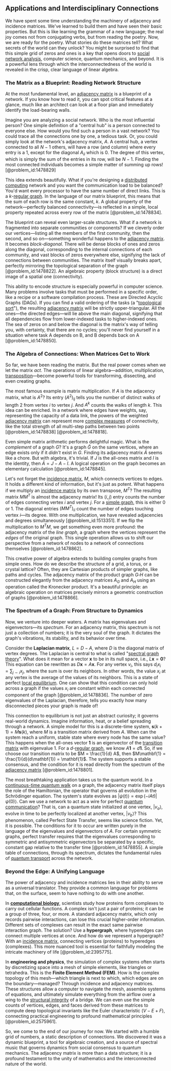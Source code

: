 ## Applications and Interdisciplinary Connections

We have spent some time understanding the machinery of adjacency and incidence matrices. We've learned to build them and have seen their basic properties. But this is like learning the grammar of a new language; the real joy comes not from conjugating verbs, but from reading the poetry. Now, we are ready for the poetry. What stories do these matrices tell? What secrets of the world can they unlock? You might be surprised to find that this simple grid of zeros and ones is a key that opens doors to [social network analysis](@article_id:271398), computer science, quantum mechanics, and beyond. It is a powerful lens through which the interconnectedness of the world is revealed in the crisp, clear language of linear algebra.

### The Matrix as a Blueprint: Reading Network Structure

At the most fundamental level, an [adjacency matrix](@article_id:150516) is a blueprint of a network. If you know how to read it, you can spot critical features at a glance, much like an architect can look at a floor plan and immediately identify the load-bearing walls.

Imagine you are analyzing a social network. Who is the most influential person? One simple definition of a "central hub" is a person connected to everyone else. How would you find such a person in a vast network? You could trace all the connections one by one, a tedious task. Or, you could simply look at the network's adjacency matrix, $A$. A central hub, a vertex connected to all $N-1$ others, will have a row (and column) where every entry is a $1$, except for the diagonal $A_{ii}$ which is $0$. The degree of this vertex, which is simply the sum of the entries in its row, will be $N-1$. Finding the most connected individuals becomes a simple matter of summing up rows! [@problem_id:1478829]

This idea extends beautifully. What if you're designing a [distributed computing](@article_id:263550) network and you want the communication load to be balanced? You'd want every processor to have the same number of direct links. This is a $k$-[regular graph](@article_id:265383). In the language of our matrix blueprint, this means that the sum of each row is the same constant, $k$. A global property of the network—perfectly balanced connectivity—is reflected in a simple, local property repeated across every row of the matrix [@problem_id:1478834].

The blueprint can reveal even larger-scale structures. What if a network is fragmented into separate communities or components? If we cleverly order our vertices—listing all the members of the first community, then the second, and so on—something wonderful happens to the [adjacency matrix](@article_id:150516). It becomes *block-diagonal*. There will be dense blocks of ones and zeros along the diagonal, corresponding to the internal connections of each community, and vast blocks of zeros everywhere else, signifying the lack of connections between communities. The matrix itself visually breaks apart, perfectly mirroring the topological separation of the graph [@problem_id:1478822]. An algebraic property (block structure) is a direct image of a spatial one (connectivity).

This ability to encode structure is especially powerful in computer science. Many problems involve tasks that must be performed in a specific order, like a recipe or a software compilation process. These are Directed Acyclic Graphs (DAGs). If you can find a valid ordering of the tasks (a "[topological sort](@article_id:268508)"), the resulting [adjacency matrix](@article_id:150516) will be strictly upper-triangular. All the ones—the directed edges—will lie above the main diagonal, signifying that all dependencies flow from lower-indexed tasks to higher-indexed ones. The sea of zeros on and below the diagonal is the matrix's way of telling you, with certainty, that there are no cycles; you'll never find yourself in a situation where task A depends on B, and B depends back on A [@problem_id:1478850].

### The Algebra of Connections: When Matrices Get to Work

So far, we have been reading the matrix. But the real power comes when we let the matrix *act*. The operations of linear algebra—addition, multiplication, [transposition](@article_id:154851)—become powerful tools for transforming, dissecting, and even creating graphs.

The most famous example is matrix multiplication. If $A$ is the adjacency matrix, what is $A^2$? Its entry $(A^2)_{ij}$ tells you the number of distinct walks of length 2 from vertex $i$ to vertex $j$. And $A^k$ counts the walks of length $k$. This idea can be enriched. In a network where edges have weights, say, representing the capacity of a data link, the powers of the weighted [adjacency matrix](@article_id:150516) can represent more [complex measures](@article_id:183883) of connectivity, like the total strength of all multi-step paths between two points [@problem_id:1478838] [@problem_id:1478818].

Even simple matrix arithmetic performs delightful magic. What is the *complement* of a graph $G$? It's a graph $\bar{G}$ on the same vertices, where an edge exists only if it *didn't* exist in $G$. Finding its adjacency matrix $\bar{A}$ seems like a chore. But with algebra, it's trivial. If $J$ is the all-ones matrix and $I$ is the identity, then $\bar{A} = J - A - I$. A logical operation on the graph becomes an elementary calculation [@problem_id:1478845].

Let's not forget the [incidence matrix](@article_id:263189), $M$, which connects vertices to edges. It holds a different kind of information, but it's just as potent. What happens if we multiply an [incidence matrix](@article_id:263189) by its own transpose, $M^T$? The resulting matrix $MM^T$ is almost the adjacency matrix! Its $(i, j)$ entry counts the number of edges connecting vertex $i$ and vertex $j$. For a [simple graph](@article_id:274782), this is either 0 or 1. The diagonal entries $(MM^T)_{ii}$ count the number of edges touching vertex $i$—its degree. With one multiplication, we have revealed adjacencies and degrees simultaneously [@problem_id:1513351]. If we flip the multiplication to $M^T M$, we get something even more profound: the adjacency matrix of the *line graph*, a graph where the vertices represent the *edges* of the original graph. This single operation allows us to shift our perspective from a network of nodes to a network of connections themselves [@problem_id:1478862].

This creative power of algebra extends to building complex graphs from simple ones. How do we describe the structure of a grid, a torus, or a crystal lattice? Often, they are Cartesian products of simpler graphs, like paths and cycles. The adjacency matrix of the product graph $G \square H$ can be constructed elegantly from the adjacency matrices $A_G$ and $A_H$ using an operation called the Kronecker product. It's a beautiful principle: an algebraic operation on matrices precisely mirrors a geometric construction of graphs [@problem_id:1478866].

### The Spectrum of a Graph: From Structure to Dynamics

Now, we venture into deeper waters. A matrix has eigenvalues and eigenvectors—its *spectrum*. For an adjacency matrix, this spectrum is not just a collection of numbers; it is the very soul of the graph. It dictates the graph's vibrations, its stability, and its behavior over time.

Consider the **Laplacian matrix**, $L = D - A$, where $D$ is the diagonal matrix of vertex degrees. The Laplacian is central to what is called "[spectral graph theory](@article_id:149904)". What does it mean for a vector $\mathbf{x}$ to be in its null space, i.e., $L\mathbf{x} = \mathbf{0}$? This equation can be rewritten as $D\mathbf{x} = A\mathbf{x}$. For any vertex $v_i$, this says $d_i x_i = \sum_{j \sim i} x_j$, where the sum is over its neighbors. In other words, the value $x_i$ at any vertex is the average of the values of its neighbors. This is a state of perfect [local equilibrium](@article_id:155801). One can show that this condition can only hold across a graph if the values $x_i$ are constant within each connected component of the graph [@problem_id:1478836]. The number of zero eigenvalues of the Laplacian, therefore, tells you exactly how many disconnected pieces your graph is made of!

This connection to equilibrium is not just an abstract curiosity; it governs real-world dynamics. Imagine information, heat, or a belief spreading through a network. A simple model for this is a discrete-time system, $\mathbf{s}(k+1) = M \mathbf{s}(k)$, where $M$ is a transition matrix derived from $A$. When can the system reach a uniform, stable state where every node has the same value? This happens when the all-ones vector $\mathbf{1}$ is an eigenvector of the [transition matrix](@article_id:145931) with eigenvalue 1. For a $d$-[regular graph](@article_id:265383), we know $A\mathbf{1} = d\mathbf{1}$. So, if we choose our transition matrix to be $M = \frac{1}{d} A$, then $M\mathbf{1} = \frac{1}{d}(d\mathbf{1}) = \mathbf{1}$. The system supports a stable consensus, and the condition for it is read directly from the spectrum of the [adjacency matrix](@article_id:150516) [@problem_id:1478801].

The most breathtaking application takes us to the quantum world. In a [continuous-time quantum walk](@article_id:144833) on a graph, the adjacency matrix itself plays the role of the Hamiltonian, the operator that governs all evolution in the Schrödinger equation. The system's state evolves as $|\psi(t)\rangle = \exp(-iAt) |\psi(0)\rangle$. Can we use a network to act as a wire for perfect [quantum communication](@article_id:138495)? That is, can a quantum state initialized at one vertex, $|v_a\rangle$, evolve in time to be perfectly localized at another vertex, $|v_b\rangle$? This phenomenon, called Perfect State Transfer, seems like science fiction. Yet, it is possible. The conditions for it to occur are written purely in the language of the eigenvalues and eigenvectors of $A$. For certain symmetric graphs, perfect transfer requires that the eigenvalues corresponding to symmetric and antisymmetric eigenvectors be separated by a specific, constant gap relative to the transfer time [@problem_id:1478855]. A simple table of connections, through its spectrum, dictates the fundamental rules of [quantum transport](@article_id:138438) across the network.

### Beyond the Edge: A Unifying Language

The power of adjacency and incidence matrices lies in their ability to serve as a universal translator. They provide a common language for problems that, on the surface, seem to have nothing to do with one another.

In **[computational biology](@article_id:146494)**, scientists study how proteins form complexes to carry out cellular functions. A complex isn't just a pair of proteins; it can be a group of three, four, or more. A standard adjacency matrix, which only records pairwise interactions, can lose this crucial higher-order information. Different sets of complexes can result in the exact same pairwise interaction graph. The solution? Use a **hypergraph**, where hyperedges can connect multiple vertices at once. And how do we represent a hypergraph? With an [incidence matrix](@article_id:263189), connecting vertices (proteins) to hyperedges (complexes). This more nuanced tool is essential for faithfully modeling the intricate machinery of life [@problem_id:2395775].

In **engineering and physics**, the simulation of complex systems often starts by discretizing space into a mesh of simple elements, like triangles or tetrahedra. This is the **Finite Element Method (FEM)**. How is the complex topology of this mesh—which triangle is next to which, which edges are on the boundary—managed? Through incidence and adjacency matrices. These structures allow a computer to navigate the mesh, assemble systems of equations, and ultimately simulate everything from the airflow over a wing to the [structural integrity](@article_id:164825) of a bridge. We can even use the simple counts of vertices, edges, and faces derived from these matrices to compute deep topological invariants like the Euler characteristic ($V - E + F$), connecting practical engineering to profound mathematical principles [@problem_id:2575961].

So, we come to the end of our journey for now. We started with a humble grid of numbers, a static description of connections. We discovered it was a dynamic blueprint, a tool for algebraic creation, and a source of spectral music that governs dynamics from social consensus to quantum mechanics. The adjacency matrix is more than a data structure; it is a profound testament to the unity of mathematics and the interconnected nature of the world.